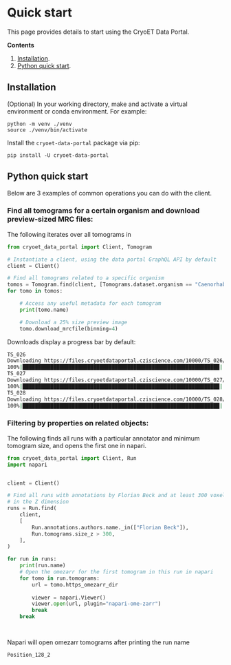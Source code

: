 # Quick start

This page provides details to start using the CryoET Data Portal.

**Contents**

1. [Installation](#installation).
2. [Python quick start](python-quick-start).

## Installation


(Optional) In your working directory, make and activate a virtual environment or conda environment. For example:

```shell
python -m venv ./venv
source ./venv/bin/activate
```

Install the `cryoet-data-portal` package via pip:

```shell
pip install -U cryoet-data-portal
```

## Python quick start

Below are 3 examples of common operations you can do with the client.

### Find all tomograms for a certain organism and download preview-sized MRC files:

The following iterates over all tomograms in 

```python
from cryoet_data_portal import Client, Tomogram

# Instantiate a client, using the data portal GraphQL API by default
client = Client()

# Find all tomograms related to a specific organism
tomos = Tomogram.find(client, [Tomograms.dataset.organism == "Caenorhabditis elegans"])
for tomo in tomos:

    # Access any useful metadata for each tomogram
    print(tomo.name)

    # Download a 25% size preview image
    tomo.download_mrcfile(binning=4)
```

Downloads display a progress bar by default:

```bash
TS_026
Downloading https://files.cryoetdataportal.cziscience.com/10000/TS_026/Tomograms/CanonicalTomogram/TS_026_bin4.mrc to /Users/yourusername/path/to/TS_026_bin4.mrc
100%|████████████████████████████████████████████████████████████████| 55.7M/55.7M [00:01<00:00, 30.6MiB/s]
TS_027
Downloading https://files.cryoetdataportal.cziscience.com/10000/TS_027/Tomograms/CanonicalTomogram/TS_027_bin4.mrc to /Users/yourusername/path/to/TS_027_bin4.mrc
100%|████████████████████████████████████████████████████████████████| 27.8M/27.8M [00:01<00:00, 25.4MiB/s]
TS_028
Downloading https://files.cryoetdataportal.cziscience.com/10000/TS_028/Tomograms/CanonicalTomogram/TS_028_bin4.mrc to /Users/yourusername/path/to/TS_028_bin4.mrc
100%|████████████████████████████████████████████████████████████████| 27.8M/27.8M [00:01<00:00, 26.1MiB/s]
```

### Filtering by properties on related objects:

The following finds all runs with a particular annotator and minimum tomogram size, and opens the first one in napari.

```python
from cryoet_data_portal import Client, Run
import napari


client = Client()

# Find all runs with annotations by Florian Beck and at least 300 voxels
# in the Z dimension
runs = Run.find(
    client,
    [
        Run.annotations.authors.name._in(["Florian Beck"]),
        Run.tomograms.size_z > 300,
    ],
)

for run in runs:
    print(run.name)
    # Open the omezarr for the first tomogram in this run in napari
    for tomo in run.tomograms:
        url = tomo.https_omezarr_dir
        
        viewer = napari.Viewer()
        viewer.open(url, plugin="napari-ome-zarr")
        break
    break

    
```

Napari will open omezarr tomograms after printing the run name

``` bash
Position_128_2
```

